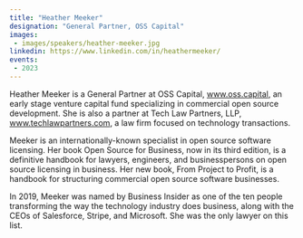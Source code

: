 ```yaml
---
title: "Heather Meeker"
designation: "General Partner, OSS Capital"
images:
 - images/speakers/heather-meeker.jpg
linkedin: https://www.linkedin.com/in/heathermeeker/
events:
 - 2023
---
```


Heather Meeker is a General Partner at OSS Capital, www.oss.capital, an early stage venture capital fund specializing in commercial open source development. She is also a partner at Tech Law Partners, LLP, www.techlawpartners.com, a law firm focused on technology transactions.
 
 
 
 Meeker is an internationally-known specialist in open source software licensing. Her book Open Source for Business, now in its third edition, is a definitive handbook for lawyers, engineers, and businesspersons on open source licensing in business. Her new book, From Project to Profit, is a handbook for structuring commercial open source software businesses.
 
 
 
 In 2019, Meeker was named by Business Insider as one of the ten people transforming the way the technology industry does business, along with the CEOs of Salesforce, Stripe, and Microsoft. She was the only lawyer on this list.
